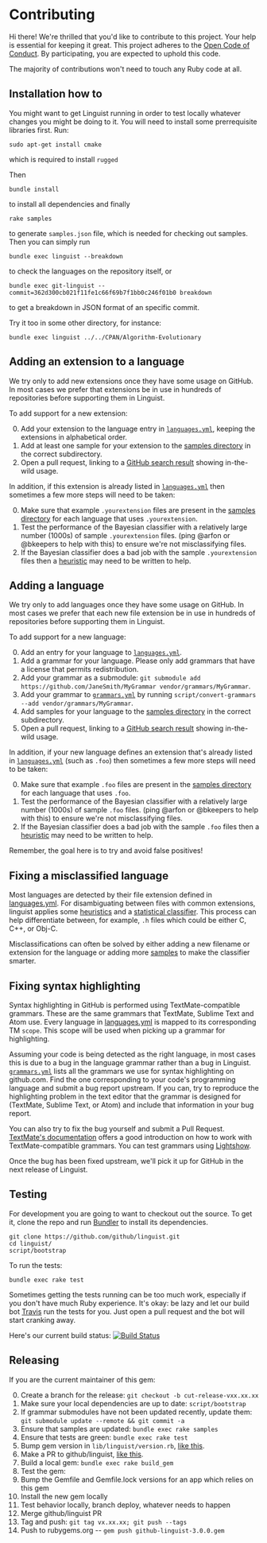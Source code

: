 # Contributing

[code-of-conduct]: http://todogroup.org/opencodeofconduct/#Linguist/opensource@github.com

Hi there! We're thrilled that you'd like to contribute to this project. Your help is essential for keeping it great. This project adheres to the [Open Code of Conduct][code-of-conduct]. By participating, you are expected to uphold this code.

The majority of contributions won't need to touch any Ruby code at
all.

## Installation how to

You might want to get Linguist running in order to test locally whatever
changes you might be doing to it. You will need to install some
prerrequisite libraries first. Run:

	sudo apt-get install cmake

which is required to install `rugged`

Then

	bundle install

to install all dependencies and finally

	rake samples

to generate `samples.json` file, which is needed for checking out
samples. Then you can simply run

	bundle exec linguist --breakdown

to check the languages on the repository itself, or

	bundle exec git-linguist --commit=362d300cb021f11fe1c66f69b7f1bb0c246f01b0 breakdown

to get a breakdown in JSON format of an specific commit.

Try it too in some other directory, for instance:

	bundle exec linguist ../../CPAN/Algorithm-Evolutionary


## Adding an extension to a language

We try only to add new extensions once they have some usage on GitHub. In most cases we prefer that extensions be in use in hundreds of repositories before supporting them in Linguist.

To add support for a new extension:

0. Add your extension to the language entry in [`languages.yml`][languages], keeping the extensions in alphabetical order.
0. Add at least one sample for your extension to the [samples directory][samples] in the correct subdirectory.
0. Open a pull request, linking to a [GitHub search result](https://github.com/search?utf8=%E2%9C%93&q=extension%3Aboot+NOT+nothack&type=Code&ref=searchresults) showing in-the-wild usage.

In addition, if this extension is already listed in [`languages.yml`][languages] then sometimes a few more steps will need to be taken:

0. Make sure that example `.yourextension` files are present in the [samples directory][samples] for each language that uses `.yourextension`.
0. Test the performance of the Bayesian classifier with a relatively large number (1000s) of sample `.yourextension` files. (ping @arfon or @bkeepers to help with this) to ensure we're not misclassifying files.
0. If the Bayesian classifier does a bad job with the sample `.yourextension` files then a [heuristic](https://github.com/github/linguist/blob/master/lib/linguist/heuristics.rb) may need to be written to help.


## Adding a language

We try only to add languages once they have some usage on GitHub. In most cases we prefer that each new file extension be in use in hundreds of repositories before supporting them in Linguist.

To add support for a new language:

0. Add an entry for your language to [`languages.yml`][languages].
0. Add a grammar for your language. Please only add grammars that have a license that permits redistribution.
  0. Add your grammar as a submodule: `git submodule add https://github.com/JaneSmith/MyGrammar vendor/grammars/MyGrammar`.
  0. Add your grammar to [`grammars.yml`][grammars] by running `script/convert-grammars --add vendor/grammars/MyGrammar`.
0. Add samples for your language to the [samples directory][samples] in the correct subdirectory.
0. Open a pull request, linking to a [GitHub search result](https://github.com/search?utf8=%E2%9C%93&q=extension%3Aboot+NOT+nothack&type=Code&ref=searchresults) showing in-the-wild usage.

In addition, if your new language defines an extension that's already listed in [`languages.yml`][languages] (such as `.foo`) then sometimes a few more steps will need to be taken:

0. Make sure that example `.foo` files are present in the [samples directory][samples] for each language that uses `.foo`.
0. Test the performance of the Bayesian classifier with a relatively large number (1000s) of sample `.foo` files. (ping @arfon or @bkeepers to help with this) to ensure we're not misclassifying files.
0. If the Bayesian classifier does a bad job with the sample `.foo` files then a [heuristic](https://github.com/github/linguist/blob/master/lib/linguist/heuristics.rb) may need to be written to help.

Remember, the goal here is to try and avoid false positives!


## Fixing a misclassified language

Most languages are detected by their file extension defined in [languages.yml][languages].  For disambiguating between files with common extensions, linguist applies some [heuristics](/lib/linguist/heuristics.rb) and a [statistical classifier](lib/linguist/classifier.rb). This process can help differentiate between, for example, `.h` files which could be either C, C++, or Obj-C.

Misclassifications can often be solved by either adding a new filename or extension for the language or adding more [samples][samples] to make the classifier smarter.


## Fixing syntax highlighting

Syntax highlighting in GitHub is performed using TextMate-compatible grammars. These are the same grammars that TextMate, Sublime Text and Atom use. Every language in [languages.yml][languages] is mapped to its corresponding TM `scope`. This scope will be used when picking up a grammar for highlighting.

Assuming your code is being detected as the right language, in most cases this is due to a bug in the language grammar rather than a bug in Linguist. [`grammars.yml`][grammars] lists all the grammars we use for syntax highlighting on github.com. Find the one corresponding to your code's programming language and submit a bug report upstream. If you can, try to reproduce the highlighting problem in the text editor that the grammar is designed for (TextMate, Sublime Text, or Atom) and include that information in your bug report.

You can also try to fix the bug yourself and submit a Pull Request. [TextMate's documentation](https://manual.macromates.com/en/language_grammars) offers a good introduction on how to work with TextMate-compatible grammars. You can test grammars using [Lightshow](https://github-lightshow.herokuapp.com).

Once the bug has been fixed upstream, we'll pick it up for GitHub in the next release of Linguist.

## Testing

For development you are going to want to checkout out the source. To get it, clone the repo and run [Bundler](http://gembundler.com/) to install its dependencies.

    git clone https://github.com/github/linguist.git
    cd linguist/
    script/bootstrap

To run the tests:

    bundle exec rake test

Sometimes getting the tests running can be too much work, especially if you don't have much Ruby experience. It's okay: be lazy and let our build bot [Travis](https://travis-ci.org/#!/github/linguist) run the tests for you. Just open a pull request and the bot will start cranking away.

Here's our current build status: [![Build Status](https://api.travis-ci.org/github/linguist.svg?branch=master)](https://travis-ci.org/github/linguist)


## Releasing

If you are the current maintainer of this gem:

0. Create a branch for the release: `git checkout -b cut-release-vxx.xx.xx`
0. Make sure your local dependencies are up to date: `script/bootstrap`
0. If grammar submodules have not been updated recently, update them: `git submodule update --remote && git commit -a`
0. Ensure that samples are updated: `bundle exec rake samples`
0. Ensure that tests are green: `bundle exec rake test`
0. Bump gem version in `lib/linguist/version.rb`, [like this](https://github.com/github/linguist/commit/8d2ea90a5ba3b2fe6e1508b7155aa4632eea2985).
0. Make a PR to github/linguist, [like this](https://github.com/github/linguist/pull/1238).
0. Build a local gem: `bundle exec rake build_gem`
0. Test the gem:
  0. Bump the Gemfile and Gemfile.lock versions for an app which relies on this gem
  0. Install the new gem locally
  0. Test behavior locally, branch deploy, whatever needs to happen
0. Merge github/linguist PR
0. Tag and push: `git tag vx.xx.xx; git push --tags`
0. Push to rubygems.org -- `gem push github-linguist-3.0.0.gem`

[grammars]: /grammars.yml
[languages]: /lib/linguist/languages.yml
[samples]: /samples
[new-issue]: https://github.com/github/linguist/issues/new

